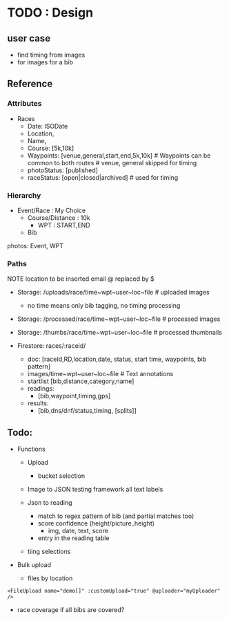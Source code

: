 # TODO : Design

## user case
* find timing from images
* for images for a bib

## Reference

### Attributes
* Races
    * Date: ISODate
    * Location,
    * Name,
    * Course: [5k,10k]
    * Waypoints: [venue,general,start,end,5k,10k]   # Waypoints can be common to both routes
                                    # venue, general skipped for timing
    * photoStatus: [published]
    * raceStatus: [open|closed|archived] # used for timing


### Hierarchy
* Event/Race : My Choice  
    * Course/Distance : 10k
        * WPT : START,END
    * Bib

photos: Event, WPT

### Paths
 NOTE
 location to be inserted
 email @ replaced by $

* Storage: /uploads/race/time~wpt~user~loc~file    # uploaded images
    * no time means only bib tagging, no timing processing

* Storage: /processed/race/time~wpt~user~loc~file     # processed images 

* Storage: /thumbs/race/time~wpt~user~loc~file     # processed thumbnails 
* Firestore: races/:raceid/
    * doc: [raceId,RD,location,date, status, start time, waypoints, bib pattern]
    * images/time~wpt~user~loc~file   # Text annotations
    * startlist [bib,distance,category,name]
    * readings: 
        * [bib,waypoint,timing,gps]
    * results: 
        * [bib,dns/dnf/status,timing, [splits]]

## Todo:
* Functions
    * Upload
        * bucket selection

    * Image to JSON
        testing framework
        all text labels
    * Json to reading
        * match to regex pattern of bib (and partial matches too)
        * score confidence (height/picture_height)
            * img, date, text, score
        * entry  in the reading table
    * tiing selections

* Bulk upload
    * files by location


`<FileUpload name="demo[]" :customUpload="true" @uploader="myUploader" />`

* race coverage
 if all bibs are covered?